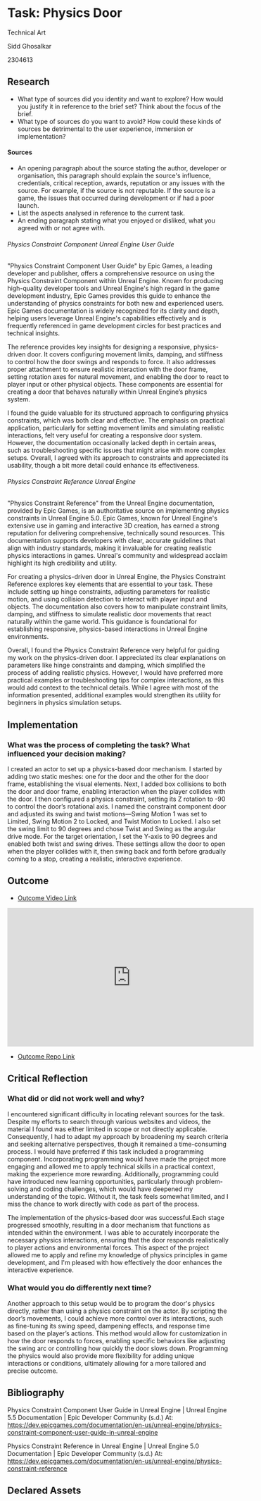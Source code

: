# Task: Physics Door

Technical Art

Sidd Ghosalkar

2304613

## Research

- What type of sources did you identity and want to explore? How would you justify it in reference to the brief set? Think about the focus of the brief.
- What type of sources do you want to avoid? How could these kinds of sources be detrimental to the user experience, immersion or implementation?

#### Sources

- An opening paragraph about the source stating the author, developer or organisation, this paragraph should explain the source's influence, credentials, critical reception, awards, reputation or any issues with the source. For example, if the source is not reputable. If the source is a game, the issues that occurred during development or if had a poor launch.
- List the aspects analysed in reference to the current task.
- An ending paragraph stating what you enjoyed or disliked, what you agreed with or not agree with.

###### Physics Constraint Component Unreal Engine User Guide

"Physics Constraint Component User Guide" by Epic Games, a leading developer and publisher, offers a comprehensive resource on using the Physics Constraint Component within Unreal Engine. Known for producing high-quality developer tools and Unreal Engine's high regard in the game development industry, Epic Games provides this guide to enhance the understanding of physics constraints for both new and experienced users. Epic Games documentation is widely recognized for its clarity and depth, helping users leverage Unreal Engine's capabilities effectively and is frequently referenced in game development circles for best practices and technical insights.

The reference provides key insights for designing a responsive, physics-driven door. It covers configuring movement limits, damping, and stiffness to control how the door swings and responds to force. It also addresses proper attachment to ensure realistic interaction with the door frame, setting rotation axes for natural movement, and enabling the door to react to player input or other physical objects. These components are essential for creating a door that behaves naturally within Unreal Engine’s physics system.

I found the guide valuable for its structured approach to configuring physics constraints, which was both clear and effective. The emphasis on practical application, particularly for setting movement limits and simulating realistic interactions, felt very useful for creating a responsive door system. However, the documentation occasionally lacked depth in certain areas, such as troubleshooting specific issues that might arise with more complex setups. Overall, I agreed with its approach to constraints and appreciated its usability, though a bit more detail could enhance its effectiveness.

###### Physics Constraint Reference Unreal Engine

"Physics Constraint Reference" from the Unreal Engine documentation, provided by Epic Games, is an authoritative source on implementing physics constraints in Unreal Engine 5.0. Epic Games, known for Unreal Engine's extensive use in gaming and interactive 3D creation, has earned a strong reputation for delivering comprehensive, technically sound resources. This documentation supports developers with clear, accurate guidelines that align with industry standards, making it invaluable for creating realistic physics interactions in games. Unreal's community and widespread acclaim highlight its high credibility and utility.

For creating a physics-driven door in Unreal Engine, the Physics Constraint Reference explores key elements that are essential to your task. These include setting up hinge constraints, adjusting parameters for realistic motion, and using collision detection to interact with player input and objects. The documentation also covers how to manipulate constraint limits, damping, and stiffness to simulate realistic door movements that react naturally within the game world. This guidance is foundational for establishing responsive, physics-based interactions in Unreal Engine environments.

Overall, I found the Physics Constraint Reference very helpful for guiding my work on the physics-driven door. I appreciated its clear explanations on parameters like hinge constraints and damping, which simplified the process of adding realistic physics. However, I would have preferred more practical examples or troubleshooting tips for complex interactions, as this would add context to the technical details. While I agree with most of the information presented, additional examples would strengthen its utility for beginners in physics simulation setups.

## Implementation

### What was the process of completing the task? What influenced your decision making?

I created an actor to set up a physics-based door mechanism. I started by adding two static meshes: one for the door and the other for the door frame, establishing the visual elements. Next, I added box collisions to both the door and door frame, enabling interaction when the player collides with the door. I then configured a physics constraint, setting its Z rotation to -90 to control the door’s rotational axis. I named the constraint component door and adjusted its swing and twist motions—Swing Motion 1 was set to Limited, Swing Motion 2 to Locked, and Twist Motion to Locked. I also set the swing limit to 90 degrees and chose Twist and Swing as the angular drive mode. For the target orientation, I set the Y-axis to 90 degrees and enabled both twist and swing drives. These settings allow the door to open when the player collides with it, then swing back and forth before gradually coming to a stop, creating a realistic, interactive experience.

## Outcome

- [Outcome Video Link](https://www.youtube.com/watch?v=qQ6ekMlRhmA)

<iframe width="560" height="315" src="https://www.youtube.com/embed/qQ6ekMlRhmA?si=RtQp6bkf7GlOcUGV" title="YouTube video player" frameborder="0" allow="accelerometer; autoplay; clipboard-write; encrypted-media; gyroscope; picture-in-picture; web-share" referrerpolicy="strict-origin-when-cross-origin" allowfullscreen></iframe>

- [Outcome Repo Link](https://github.com/SiddPlus/Technical-Art-Alive-Game/tree/main)

## Critical Reflection

### What did or did not work well and why?

I encountered significant difficulty in locating relevant sources for the task. Despite my efforts to search through various websites and videos, the material I found was either limited in scope or not directly applicable. Consequently, I had to adapt my approach by broadening my search criteria and seeking alternative perspectives, though it remained a time-consuming process. I would have preferred if this task included a programming component. Incorporating programming would have made the project more engaging and allowed me to apply technical skills in a practical context, making the experience more rewarding. Additionally, programming could have introduced new learning opportunities, particularly through problem-solving and coding challenges, which would have deepened my understanding of the topic. Without it, the task feels somewhat limited, and I miss the chance to work directly with code as part of the process.

The implementation of the physics-based door was successful.Each stage progressed smoothly, resulting in a door mechanism that functions as intended within the environment. I was able to accurately incorporate the necessary physics interactions, ensuring that the door responds realistically to player actions and environmental forces. This aspect of the project allowed me to apply and refine my knowledge of physics principles in game development, and I'm pleased with how effectively the door enhances the interactive experience.

### What would you do differently next time?

Another approach to this setup would be to program the door's physics directly, rather than using a physics constraint on the actor. By scripting the door’s movements, I could achieve more control over its interactions, such as fine-tuning its swing speed, dampening effects, and response time based on the player’s actions. This method would allow for customization in how the door responds to forces, enabling specific behaviors like adjusting the swing arc or controlling how quickly the door slows down. Programming the physics would also provide more flexibility for adding unique interactions or conditions, ultimately allowing for a more tailored and precise outcome.

## Bibliography

Physics Constraint Component User Guide in Unreal Engine | Unreal Engine 5.5 Documentation | Epic Developer Community (s.d.) At: https://dev.epicgames.com/documentation/en-us/unreal-engine/physics-constraint-component-user-guide-in-unreal-engine

Physics Constraint Reference in Unreal Engine | Unreal Engine 5.0 Documentation | Epic Developer Community (s.d.) At: https://dev.epicgames.com/documentation/en-us/unreal-engine/physics-constraint-reference

## Declared Assets

